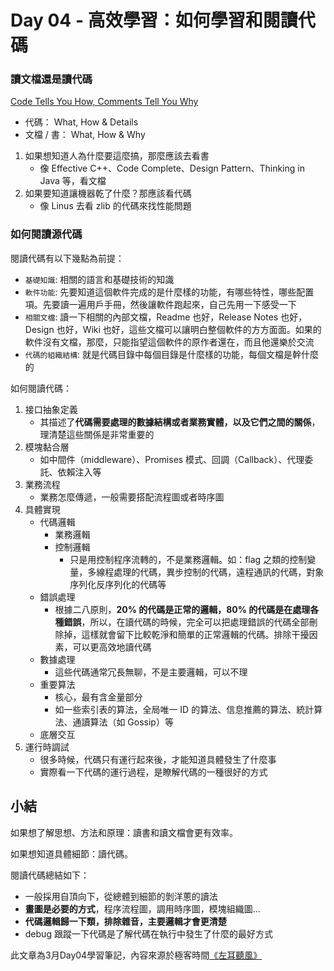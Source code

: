 # Day 04 - 高效學習：如何學習和閱讀代碼


### 讀文檔還是讀代碼

[Code Tells You How, Comments Tell You Why](https://blog.codinghorror.com/code-tells-you-how-comments-tell-you-why/)

- 代碼： What, How & Details
- 文檔 / 書： What, How & Why

1. 如果想知道人為什麼要這麼搞，那麼應該去看書
    - 像 Effective C++、Code Complete、Design Pattern、Thinking in Java 等，看文檔
2. 如果要知道讓機器乾了什麼？那應該看代碼
    - 像 Linus 去看 zlib 的代碼來找性能問題

### 如何閱讀源代碼

閱讀代碼有以下幾點為前提：

- `基礎知識`: 相關的語言和基礎技術的知識
- `軟件功能`: 先要知道這個軟件完成的是什麼樣的功能，有哪些特性，哪些配置項。先要讀一遍用戶手冊，然後讓軟件跑起來，自己先用一下感受一下
- `相關文檔`: 讀一下相關的內部文檔，Readme 也好，Release Notes 也好，Design 也好，Wiki 也好，這些文檔可以讓明白整個軟件的方方面面。如果的軟件沒有文檔，那麼，只能指望這個軟件的原作者還在，而且他還樂於交流
- `代碼的組織結構`: 就是代碼目錄中每個目錄是什麼樣的功能，每個文檔是幹什麼的

如何閱讀代碼：

1. 接口抽象定義
    - 其描述了**代碼需要處理的數據結構或者業務實體，以及它們之間的關係**，理清楚這些關係是非常重要的
2. 模塊黏合層
    - 如中間件（middleware）、Promises 模式、回調（Callback）、代理委託、依賴注入等
3. 業務流程
    - 業務怎麼傳遞，一般需要搭配流程圖或者時序圖
4. 具體實現
    - 代碼邏輯
        - 業務邏輯
        - 控制邏輯
            - 只是用控制程序流轉的，不是業務邏輯。如：flag 之類的控制變量，多線程處理的代碼，異步控制的代碼，遠程通訊的代碼，對象序列化反序列化的代碼等
    - 錯誤處理
        - 根據二八原則，**20% 的代碼是正常的邏輯，80% 的代碼是在處理各種錯誤**，所以，在讀代碼的時候，完全可以把處理錯誤的代碼全部刪除掉，這樣就會留下比較乾淨和簡單的正常邏輯的代碼。排除干擾因素，可以更高效地讀代碼
    - 數據處理
        - 這些代碼通常冗長無聊，不是主要邏輯，可以不理
    - 重要算法
        - 核心，最有含金量部分
        - 如一些索引表的算法，全局唯一 ID 的算法、信息推薦的算法、統計算法、通讀算法（如 Gossip）等
    - 底層交互
5. 運行時調試
    - 很多時候，代碼只有運行起來後，才能知道具體發生了什麼事
    - 實際看一下代碼的運行過程，是瞭解代碼的一種很好的方式

## 小結

如果想了解思想、方法和原理：讀書和讀文檔會更有效率。

如果想知道具體細節：讀代碼。

閱讀代碼總結如下：

- 一般採用自頂向下，從總體到細節的剝洋蔥的讀法
- **畫圖是必要的方式**，程序流程圖，調用時序圖，模塊組織圖...
- **代碼邏輯歸一下類，排除雜音，主要邏輯才會更清楚**
- debug 跟蹤一下代碼是了解代碼在執行中發生了什麼的最好方式


此文章為3月Day04學習筆記，內容來源於極客時間[《左耳聽風》](https://time.geekbang.org/column/article/14380)